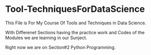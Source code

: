 # Tool-TechniquesForDataScience

  This File is For My Course Of Tools and Techniques in Data Science.
  
  
  With Differenet Sections having the practice work and Codes of the Modules we are learning in our Sunject.
  
  
  Right now we are on Section#2 Python Programming.
 
